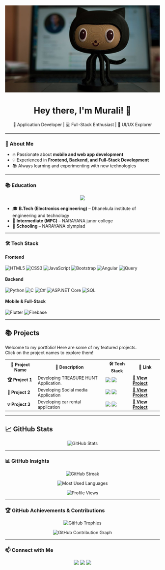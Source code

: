 <!-- Header with image -->
<p align="center">
  <img src="https://github.com/murali1521/murali1521/blob/main/banner.jpg?raw=true" alt="Welcome Banner">
</p>

<h1 align="center"> Hey there, I'm Murali! 👋 </h1>

<p align="center">
  🚀 Application Developer | 💻 Full-Stack Enthusiast | 🎨 UI/UX Explorer
</p>

---

### 🚀 **About Me**
- 🔥 Passionate about **mobile and web app development**  
- 💡 Experienced in **Frontend, Backend, and Full-Stack Development**  
- 📚 Always learning and experimenting with new technologies  

---

### 📚 **Education**
<p align="center">
  <img src="https://img.shields.io/badge/Education-0077B5?style=for-the-badge&logo=readme&logoColor=white">
</p>

- 🎓 **B.Tech (Electronics engineering)** – Dhanekula institute of engineering and technology
- 🏫 **Intermediate (MPC)** – NARAYANA junor college
- 🏫 **Schooling** – NARAYANA olympiad

---

### 🛠 **Tech Stack**
#### **Frontend**
![HTML5](https://img.shields.io/badge/HTML5-E34F26?style=for-the-badge&logo=html5&logoColor=white)
![CSS3](https://img.shields.io/badge/CSS3-1572B6?style=for-the-badge&logo=css3&logoColor=white)
![JavaScript](https://img.shields.io/badge/JavaScript-F7DF1E?style=for-the-badge&logo=javascript&logoColor=black)
![Bootstrap](https://img.shields.io/badge/Bootstrap-563D7C?style=for-the-badge&logo=bootstrap&logoColor=white)
![Angular](https://img.shields.io/badge/Angular-DD0031?style=for-the-badge&logo=angular&logoColor=white)
![jQuery](https://img.shields.io/badge/jQuery-0769AD?style=for-the-badge&logo=jquery&logoColor=white)

#### **Backend**
![Python](https://img.shields.io/badge/Python-3776AB?style=for-the-badge&logo=python&logoColor=white)
![C](https://img.shields.io/badge/C-00599C?style=for-the-badge&logo=c&logoColor=white)
![C#](https://img.shields.io/badge/C%23-239120?style=for-the-badge&logo=c-sharp&logoColor=white)
![ASP.NET Core](https://img.shields.io/badge/ASP.NET_Core-5C2D91?style=for-the-badge&logo=dotnet&logoColor=white)
![SQL](https://img.shields.io/badge/SQL-4479A1?style=for-the-badge&logo=postgresql&logoColor=white)

#### **Mobile & Full-Stack**
![Flutter](https://img.shields.io/badge/Flutter-02569B?style=for-the-badge&logo=flutter&logoColor=white)
![Firebase](https://img.shields.io/badge/Firebase-FFCA28?style=for-the-badge&logo=firebase&logoColor=black)

---

## 📚 **Projects**
Welcome to my portfolio! Here are some of my featured projects.  
Click on the project names to explore them!  

<table>
  <tr>
    <th>🚀 Project Name</th>
    <th>📝 Description</th>
    <th>🛠 Tech Stack</th>
    <th>🔗 Link</th>
  </tr>
  <tr>
    <td><b>🏆 Project 1</b></td>
    <td> Developing TREASURE HUNT Application.</td>
    <td>
      <img src="https://img.shields.io/badge/Flutter-02569B?style=for-the-badge&logo=flutter&logoColor=white">
      <img src="https://img.shields.io/badge/Firebase-FFCA28?style=for-the-badge&logo=firebase&logoColor=black">
    </td>
    <td><a href="https://github.com/Sampath-2613/treasure-hunt"><b>🔗 View Project</b></a></td>
  </tr>
  <tr>
    <td><b>🚀 Project 2</b></td>
    <td>Developing Social media Application</td>
    <td>
      <img src="https://img.shields.io/badge/Flutter-02569B?style=for-the-badge&logo=flutter&logoColor=white">
      <img src="https://img.shields.io/badge/Firebase-FFCA28?style=for-the-badge&logo=firebase&logoColor=black">
    </td>
    <td><a href="https://github.com/murali1521/practice"><b>🔗 View Project</b></a></td>
  </tr>
  <tr>
    <td><b>💡 Project 3</b></td>
    <td>Developing car rental application</td>
    <td>
      <img src="https://img.shields.io/badge/Flutter-02569B?style=for-the-badge&logo=flutter&logoColor=white">
      <img src="https://img.shields.io/badge/Firebase-FFCA28?style=for-the-badge&logo=firebase&logoColor=black">
    </td>
    <td><a href="https://github.com/murali1521/Murali_1042_car_rental"><b>🔗 View Project</b></a></td>
  </tr>
</table>

---

## 📈 **GitHub Stats**
<p align="center">
  <img src="https://github-readme-stats.vercel.app/api?username=murali1521&show_icons=true&theme=radical" alt="GitHub Stats">
</p>

---

### 📊 **GitHub Insights**
<p align="center">
  <img src="https://github-readme-streak-stats.herokuapp.com/?user=murali1521&theme=radical" alt="GitHub Streak">
</p>

<p align="center">
  <img src="https://github-readme-stats.vercel.app/api/top-langs/?username=murali1521&layout=compact&theme=radical" alt="Most Used Languages">
</p>

<p align="center">
  <img src="https://komarev.com/ghpvc/?username=murali1521&label=Profile%20Views&color=brightgreen&style=flat" alt="Profile Views">
</p>


---

### 🏆 **GitHub Achievements & Contributions**
<p align="center">
  <img src="https://github-profile-trophy.vercel.app/?username=murali1521&theme=radical&no-bg=true&margin-w=15&column=7" alt="GitHub Trophies">
</p>

<p align="center">
  <img src="https://github-readme-activity-graph.vercel.app/graph?username=murali1521&theme=radical" alt="GitHub Contribution Graph">
</p>



---


### 📫 **Connect with Me**
<p align="center">
  <a href="https://www.linkedin.com/in/murali-anduri/"><img src="https://img.shields.io/badge/LinkedIn-0077B5?style=for-the-badge&logo=linkedin&logoColor=white"></a>
  <a href="mailto:balamurali.anduri@gmail.com"><img src="https://img.shields.io/badge/Email-D14836?style=for-the-badge&logo=gmail&logoColor=white"></a>
  <a href="https://github.com/murali1521">
  <img src="https://img.shields.io/badge/Portfolio Profile-000000?style=for-the-badge&logo=github&logoColor=white">
</a>

</p>


